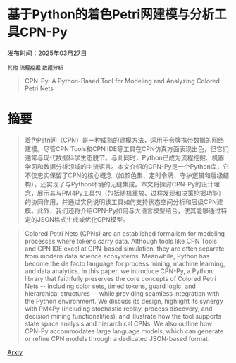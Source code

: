 # 基于Python的着色Petri网建模与分析工具CPN-Py

发布时间：2025年03月27日

`其他` `流程挖掘` `数据分析`

> CPN-Py: A Python-Based Tool for Modeling and Analyzing Colored Petri Nets

# 摘要

> 着色Petri网（CPN）是一种成熟的建模方法，适用于令牌携带数据的网络建模。尽管CPN Tools和CPN IDE等工具在CPN仿真方面表现出色，但它们通常与现代数据科学生态脱节。与此同时，Python已成为流程挖掘、机器学习和数据分析领域的主流语言。本文介绍的CPN-Py是一个Python库，它不仅忠实保留了CPN的核心概念（如颜色集、定时令牌、守护逻辑和层级结构），还实现了与Python环境的无缝集成。本文将探讨CPN-Py的设计理念，展示其与PM4Py工具包（包括随机重放、过程发现和决策挖掘功能）的协同作用，并通过实例说明该工具如何支持状态空间分析和层级CPN建模。此外，我们还将介绍CPN-Py如何与大语言模型结合，使其能够通过特定的JSON格式生成或优化CPN模型。

> Colored Petri Nets (CPNs) are an established formalism for modeling processes where tokens carry data. Although tools like CPN Tools and CPN IDE excel at CPN-based simulation, they are often separate from modern data science ecosystems. Meanwhile, Python has become the de facto language for process mining, machine learning, and data analytics. In this paper, we introduce CPN-Py, a Python library that faithfully preserves the core concepts of Colored Petri Nets -- including color sets, timed tokens, guard logic, and hierarchical structures -- while providing seamless integration with the Python environment. We discuss its design, highlight its synergy with PM4Py (including stochastic replay, process discovery, and decision mining functionalities), and illustrate how the tool supports state space analysis and hierarchical CPNs. We also outline how CPN-Py accommodates large language models, which can generate or refine CPN models through a dedicated JSON-based format.

[Arxiv](https://arxiv.org/abs/2506.12238)